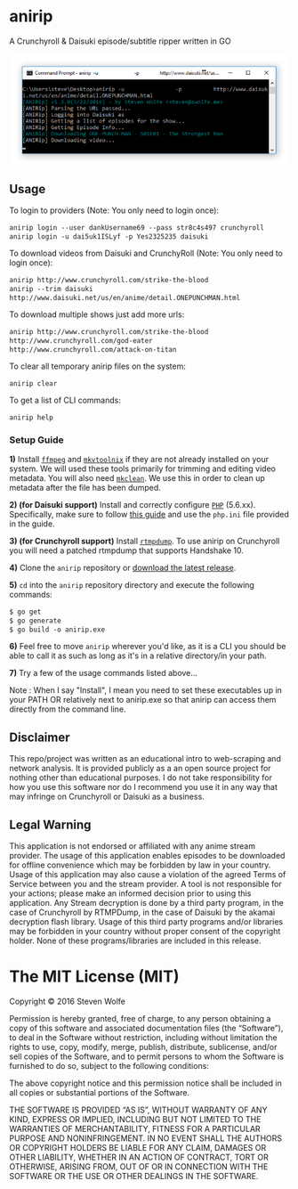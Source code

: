 # anirip
A Crunchyroll & Daisuki episode/subtitle ripper written in GO

![alt text](/images/anirip130.jpg "anirip v1.3.0 Screenshot")

## Usage
To login to providers (Note: You only need to login once):
```
anirip login --user dankUsername69 --pass str8c4s497 crunchyroll
anirip login -u dai5uk1ISLyf -p Yes2325235 daisuki
```
To download videos from Daisuki and CrunchyRoll (Note: You only need to login once):
```
anirip http://www.crunchyroll.com/strike-the-blood
anirip --trim daisuki http://www.daisuki.net/us/en/anime/detail.ONEPUNCHMAN.html
```
To download multiple shows just add more urls:
```
anirip http://www.crunchyroll.com/strike-the-blood http://www.crunchyroll.com/god-eater http://www.crunchyroll.com/attack-on-titan
```
To clear all temporary anirip files on the system:
```
anirip clear
```
To get a list of CLI commands:
```
anirip help
```
### Setup Guide
**1)** Install [`ffmpeg`](https://ffmpeg.org/download.html) and [`mkvtoolnix`](https://mkvtoolnix.download/downloads.html) if they are not already installed on your system. We will used these tools primarily for trimming and editing video metadata. You will also need [`mkclean`](https://sourceforge.net/projects/matroska/files/mkclean/mkclean-win32.v0.8.7.zip). We use this in order to clean up metadata after the file has been dumped.

**2) (for Daisuki support)** Install and correctly configure [`PHP`](http://windows.php.net/download/) (5.6.xx). Specifically, make sure to follow [this guide](https://github.com/K-S-V/Scripts/wiki#installing-php-for-dummies-windows-only) and use the ```php.ini``` file provided in the guide.

**3) (for Crunchyroll support)** Install [`rtmpdump`](https://github.com/K-S-V/Scripts/releases). To use anirip on Crunchyroll you will need a patched rtmpdump that supports Handshake 10.

**4)** Clone the `anirip` repository or [download the latest release](https://github.com/sdwolfe32/anirip/releases).

**5)** `cd` into the `anirip` repository directory and execute the following commands:
```
$ go get
$ go generate
$ go build -o anirip.exe
```

**6)** Feel free to move `anirip` wherever you'd like, as it is a CLI you should be able to call it as such as long as it's in a relative directory/in your path.

**7)** Try a few of the usage commands listed above...

Note : When I say "Install", I mean you need to set these executables up in your PATH OR relatively next to anirip.exe so that anirip can access them directly from the command line.

## Disclaimer
This repo/project was written as an educational intro to web-scraping and network analysis. It is provided publicly as a an open source project for nothing other than educational purposes. I do not take responsibility for how you use this software nor do I recommend you use it in any way that may infringe on Crunchyroll or Daisuki as a business.

## Legal Warning
This application is not endorsed or affiliated with any anime stream provider. The usage of this application enables episodes to be downloaded for offline convenience which may be forbidden by law in your country. Usage of this application may also cause a violation of the agreed Terms of Service between you and the stream provider. A tool is not responsible for your actions; please make an informed decision prior to using this application. Any Stream decryption is done by a third party program, in the case of Crunchyroll by RTMPDump, in the case of Daisuki by the akamai decryption flash library. Usage of this third party programs and/or libraries may be forbidden in your country without proper consent of the copyright holder. None of these programs/libraries are included in this release.

The MIT License (MIT)
=====================

Copyright © 2016 Steven Wolfe

Permission is hereby granted, free of charge, to any person
obtaining a copy of this software and associated documentation
files (the “Software”), to deal in the Software without
restriction, including without limitation the rights to use,
copy, modify, merge, publish, distribute, sublicense, and/or sell
copies of the Software, and to permit persons to whom the
Software is furnished to do so, subject to the following
conditions:

The above copyright notice and this permission notice shall be
included in all copies or substantial portions of the Software.

THE SOFTWARE IS PROVIDED “AS IS”, WITHOUT WARRANTY OF ANY KIND,
EXPRESS OR IMPLIED, INCLUDING BUT NOT LIMITED TO THE WARRANTIES
OF MERCHANTABILITY, FITNESS FOR A PARTICULAR PURPOSE AND
NONINFRINGEMENT. IN NO EVENT SHALL THE AUTHORS OR COPYRIGHT
HOLDERS BE LIABLE FOR ANY CLAIM, DAMAGES OR OTHER LIABILITY,
WHETHER IN AN ACTION OF CONTRACT, TORT OR OTHERWISE, ARISING
FROM, OUT OF OR IN CONNECTION WITH THE SOFTWARE OR THE USE OR
OTHER DEALINGS IN THE SOFTWARE.
